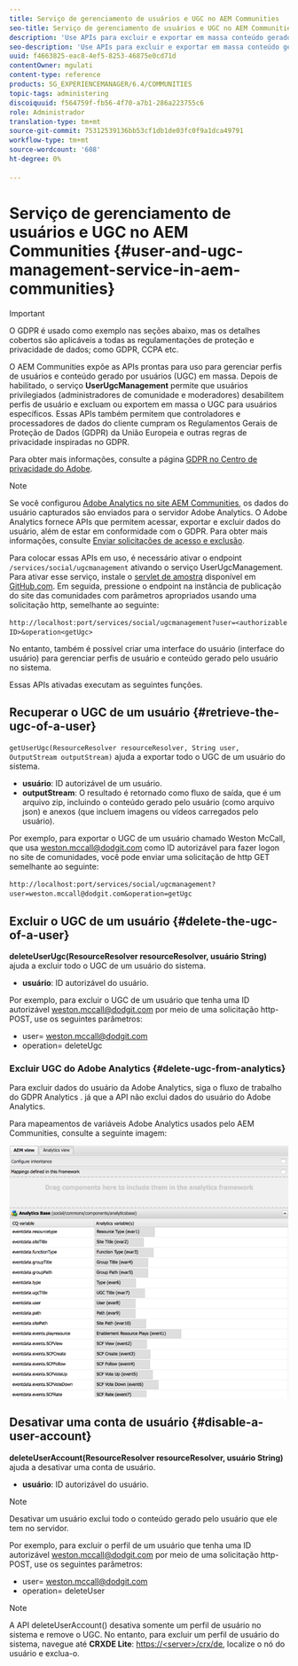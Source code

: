 ```yaml
---
title: Serviço de gerenciamento de usuários e UGC no AEM Communities
seo-title: Serviço de gerenciamento de usuários e UGC no AEM Communities
description: 'Use APIs para excluir e exportar em massa conteúdo gerado pelo usuário e desative a conta do usuário. '
seo-description: 'Use APIs para excluir e exportar em massa conteúdo gerado pelo usuário e desative a conta do usuário. '
uuid: f4663825-eac8-4ef5-8253-46875e0cd71d
contentOwner: mgulati
content-type: reference
products: SG_EXPERIENCEMANAGER/6.4/COMMUNITIES
topic-tags: administering
discoiquuid: f564759f-fb56-4f70-a7b1-286a223755c6
role: Administrador
translation-type: tm+mt
source-git-commit: 75312539136bb53cf1db1de03fc0f9a1dca49791
workflow-type: tm+mt
source-wordcount: '608'
ht-degree: 0%

---
```



# Serviço de gerenciamento de usuários e UGC no AEM Communities {#user-and-ugc-management-service-in-aem-communities}

>[!IMPORTANT]
>
>O GDPR é usado como exemplo nas seções abaixo, mas os detalhes cobertos são aplicáveis a todas as regulamentações de proteção e privacidade de dados; como GDPR, CCPA etc.

O AEM Communities expõe as APIs prontas para uso para gerenciar perfis de usuários e conteúdo gerado por usuários (UGC) em massa. Depois de habilitado, o serviço **UserUgcManagement** permite que usuários privilegiados (administradores de comunidade e moderadores) desabilitem perfis de usuário e excluam ou exportem em massa o UGC para usuários específicos. Essas APIs também permitem que controladores e processadores de dados do cliente cumpram os Regulamentos Gerais de Proteção de Dados (GDPR) da União Europeia e outras regras de privacidade inspiradas no GDPR.

Para obter mais informações, consulte a página [GDPR no Centro de privacidade do Adobe](https://www.adobe.com/privacy/general-data-protection-regulation.html).

>[!NOTE]
>
>Se você configurou [Adobe Analytics no site AEM Communities](analytics.md), os dados do usuário capturados são enviados para o servidor Adobe Analytics. O Adobe Analytics fornece APIs que permitem acessar, exportar e excluir dados do usuário, além de estar em conformidade com o GDPR. Para obter mais informações, consulte [Enviar solicitações de acesso e exclusão](https://docs.adobe.com/content/help/en/analytics/admin/data-governance/gdpr-submit-access-delete.html).

Para colocar essas APIs em uso, é necessário ativar o endpoint `/services/social/ugcmanagement` ativando o serviço UserUgcManagement. Para ativar esse serviço, instale o [servlet de amostra](https://github.com/Adobe-Marketing-Cloud/aem-communities-ugc-migration/tree/main/bundles/communities-ugc-management-servlet) disponível em [GitHub.com](https://github.com/Adobe-Marketing-Cloud/aem-communities-ugc-migration/tree/main/bundles/communities-ugc-management-servlet). Em seguida, pressione o endpoint na instância de publicação do site das comunidades com parâmetros apropriados usando uma solicitação http, semelhante ao seguinte:

`http://localhost:port/services/social/ugcmanagement?user=<authorizable ID>&operation<getUgc>`

No entanto, também é possível criar uma interface do usuário (interface do usuário) para gerenciar perfis de usuário e conteúdo gerado pelo usuário no sistema.

Essas APIs ativadas executam as seguintes funções.

## Recuperar o UGC de um usuário {#retrieve-the-ugc-of-a-user}

`getUserUgc(ResourceResolver resourceResolver, String user, OutputStream outputStream)` ajuda a exportar todo o UGC de um usuário do sistema.

* **usuário**: ID autorizável de um usuário.
* **outputStream**: O resultado é retornado como fluxo de saída, que é um arquivo zip, incluindo o conteúdo gerado pelo usuário (como arquivo json) e anexos (que incluem imagens ou vídeos carregados pelo usuário).

Por exemplo, para exportar o UGC de um usuário chamado Weston McCall, que usa weston.mccall@dodgit.com como ID autorizável para fazer logon no site de comunidades, você pode enviar uma solicitação de http GET semelhante ao seguinte:

`http://localhost:port/services/social/ugcmanagement?user=weston.mccall@dodgit.com&operation=getUgc`

## Excluir o UGC de um usuário {#delete-the-ugc-of-a-user}

**deleteUserUgc(ResourceResolver resourceResolver, usuário String)** ajuda a excluir todo o UGC de um usuário do sistema.

* **usuário**: ID autorizável do usuário.

Por exemplo, para excluir o UGC de um usuário que tenha uma ID autorizável weston.mccall@dodgit.com por meio de uma solicitação http-POST, use os seguintes parâmetros:

* user= weston.mccall@dodgit.com
* operation= deleteUgc

### Excluir UGC do Adobe Analytics {#delete-ugc-from-analytics}

Para excluir dados do usuário da Adobe Analytics, siga o fluxo de trabalho do GDPR Analytics . já que a API não exclui dados do usuário do Adobe Analytics.

Para mapeamentos de variáveis Adobe Analytics usados pelo AEM Communities, consulte a seguinte imagem:

![Mapeamento de variável de comunidades AEM para o Adobe Analytics](assets/Analytics-Communities-Mapping.png)

## Desativar uma conta de usuário {#disable-a-user-account}

**deleteUserAccount(ResourceResolver resourceResolver, usuário String)** ajuda a desativar uma conta de usuário.

* **usuário**: ID autorizável do usuário.

>[!NOTE]
>
>Desativar um usuário exclui todo o conteúdo gerado pelo usuário que ele tem no servidor.

Por exemplo, para excluir o perfil de um usuário que tenha uma ID autorizável weston.mccall@dodgit.com por meio de uma solicitação http-POST, use os seguintes parâmetros:

* user= weston.mccall@dodgit.com
* operation= deleteUser

>[!NOTE]
>
>A API deleteUserAccount() desativa somente um perfil de usuário no sistema e remove o UGC. No entanto, para excluir um perfil de usuário do sistema, navegue até **CRXDE Lite**: [https://&lt;server>/crx/de](http://localhost:4502/crx/de), localize o nó do usuário e exclua-o.

